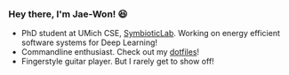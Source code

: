 ### Hey there, I'm Jae-Won! 😆

- PhD student at UMich CSE, [SymbioticLab](https://symbioticlab.org). Working on energy efficient software systems for Deep Learning!
- Commandline enthusiast. Check out my [dotfiles](https://github.com/jaywonchung/dotfiles)!
- Fingerstyle guitar player. But I rarely get to show off!
